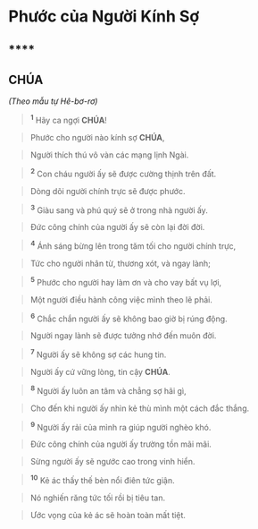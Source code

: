 # Phước của Người Kính Sợ

## ****

## CHÚA
*(Theo mẫu tự Hê-bơ-rơ)*

> <sup><b>1</b></sup> Hãy ca ngợi **CHÚA**!
>


> Phước cho người nào kính sợ **CHÚA**,
>


> Người thích thú vô vàn các mạng lịnh Ngài.
>


> <sup><b>2</b></sup> Con cháu người ấy sẽ được cường thịnh trên đất.
>


> Dòng dõi người chính trực sẽ được phước.
>


> <sup><b>3</b></sup> Giàu sang và phú quý sẽ ở trong nhà người ấy.
>


> Đức công chính của người ấy sẽ còn lại đời đời.
>


> <sup><b>4</b></sup> Ánh sáng bừng lên trong tăm tối cho người chính trực,
>


> Tức cho người nhân từ, thương xót, và ngay lành;
>


> <sup><b>5</b></sup> Phước cho người hay làm ơn và cho vay bất vụ lợi,
>


> Một người điều hành công việc mình theo lẽ phải.
>


> <sup><b>6</b></sup> Chắc chắn người ấy sẽ không bao giờ bị rúng động.
>


> Người ngay lành sẽ được tưởng nhớ đến muôn đời.
>


> <sup><b>7</b></sup> Người ấy sẽ không sợ các hung tin.
>


> Người ấy cứ vững lòng, tin cậy **CHÚA**.
>


> <sup><b>8</b></sup> Người ấy luôn an tâm và chẳng sợ hãi gì,
>


> Cho đến khi người ấy nhìn kẻ thù mình một cách đắc thắng.
>


> <sup><b>9</b></sup> Người ấy rải của mình ra giúp người nghèo khó.
>


> Đức công chính của người ấy trường tồn mãi mãi.
>


> Sừng người ấy sẽ ngước cao trong vinh hiển.
>


> <sup><b>10</b></sup> Kẻ ác thấy thế bèn nổi điên tức giận.
>


> Nó nghiến răng tức tối rồi bị tiêu tan.
>


> Ước vọng của kẻ ác sẽ hoàn toàn mất tiệt.
>